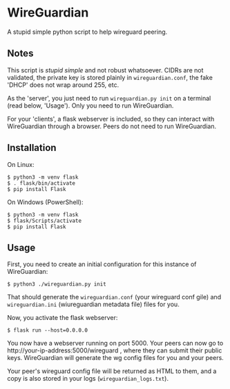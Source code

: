 # WireGuardian

A stupid simple python script to help wireguard peering.

## Notes

This script is *stupid simple* and not robust whatsoever. CIDRs are not validated, the private key is stored plainly in `wireguardian.conf`, the fake 'DHCP' does not wrap around 255, etc.

As the 'server', you just need to run `wireguardian.py init` on a terminal (read below, 'Usage'). Only you need to run WireGuardian.

For your 'clients', a flask webserver is included, so they can interact with WireGuardian through a browser. Peers do not need to run WireGuardian.

## Installation

On Linux:
```
$ python3 -m venv flask
$ . flask/bin/activate
$ pip install Flask
```

On Windows (PowerShell):
```
$ python3 -m venv flask
$ flask/Scripts/activate
$ pip install Flask
```

## Usage

First, you need to create an initial configuration for this instance of WireGuardian:
```
$ python3 ./wireguardian.py init
```

That should generate the `wireguardian.conf` (your wireguard conf gile) and `wireguardian.ini` (wiureguardian metadata file) files for you.

Now, you activate the flask webserver:
```
$ flask run --host=0.0.0.0
```

You now have a webserver running on port 5000. Your peers can now go to http://your-ip-address:5000/wireguard , where they can submit their public keys. WireGuardian will generate the wg config files for you and your peers.

Your peer's wireguard config file will be returned as HTML to them, and a copy is also stored in your logs (`wireguardian_logs.txt`).